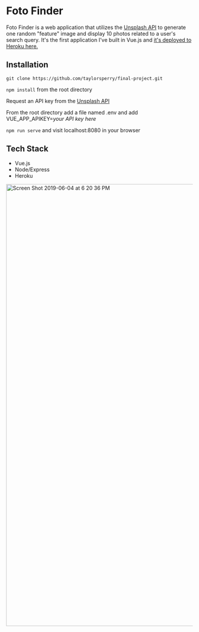 # Foto Finder

Foto Finder is a web application that utilizes the [Unsplash API](https://unsplash.com/developers) to generate one random "feature" image and display 10 photos related to a user's search query. It's the first application I've built in Vue.js and [it's deployed to Heroku here.](https://deploy-foto.herokuapp.com/)

## Installation 
```git clone https://github.com/taylorsperry/final-project.git```

```npm install``` from the root directory

Request an API key from the [Unsplash API](https://unsplash.com/developers)

From the root directory add a file named .env and add VUE_APP_APIKEY=*your API key here*
  
```npm run serve``` and visit localhost:8080 in your browser

## Tech Stack

- Vue.js
- Node/Express
- Heroku

<img width="1194" alt="Screen Shot 2019-06-04 at 6 20 36 PM" src="https://user-images.githubusercontent.com/43555476/58922211-340fb700-86f7-11e9-8c9d-8bc06f817268.png">

